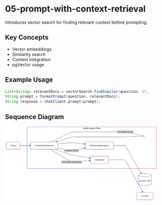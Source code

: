 # 05-prompt-with-context-retrieval

Introduces vector search for finding relevant context before prompting.

## Key Concepts
- Vector embeddings
- Similarity search
- Context integration
- pgVector usage

## Example Usage
```java
List<String> relevantDocs = vectorSearch.findSimilar(question, 2);
String prompt = formatPrompt(question, relevantDocs);
String response = chatClient.prompt(prompt);
```

## Sequence Diagram
![Sequence Diagram](05.png)